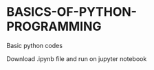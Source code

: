 # BASICS-OF-PYTHON-PROGRAMMING
Basic python codes



Download .ipynb file and run on jupyter notebook
